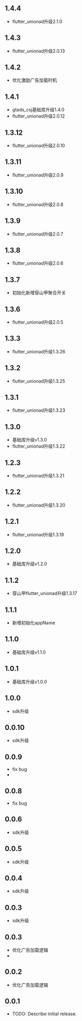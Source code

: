 ## 1.4.4
* flutter_unionad升级2.1.0

## 1.4.3
* flutter_unionad升级2.0.13

## 1.4.2
* 优化激励广告加载时机

## 1.4.1
* gtads_csj基础库升级1.4.0
* flutter_unionad升级2.0.12

## 1.3.12
* flutter_unionad升级2.0.10

## 1.3.11
* flutter_unionad升级2.0.9

## 1.3.10
* flutter_unionad升级2.0.8

## 1.3.9
* flutter_unionad升级2.0.7

## 1.3.8
* flutter_unionad升级2.0.6

## 1.3.7
* 初始化新增穿山甲聚合开关

## 1.3.6
* flutter_unionad升级2.0.5

## 1.3.3
* flutter_unionad升级1.3.26

## 1.3.2
* flutter_unionad升级1.3.25

## 1.3.1
* flutter_unionad升级1.3.23

## 1.3.0
* 基础库升级v1.3.0
* flutter_unionad升级1.3.22

## 1.2.3
* flutter_unionad升级1.3.21

## 1.2.2
* flutter_unionad升级1.3.20

## 1.2.1

* flutter_unionad升级1.3.19

## 1.2.0

* 基础库升级v1.2.0

## 1.1.2

* 穿山甲flutter_unionad升级1.3.17

## 1.1.1

* 新增初始化appName

## 1.1.0

* 基础库升级v1.1.0

## 1.0.1

* 基础库升级v1.0.0

## 1.0.0

* sdk升级

## 0.0.10

* sdk升级

## 0.0.9

* fix bug
* 
## 0.0.8

* fix bug

## 0.0.6

* sdk升级

## 0.0.5

* sdk升级

## 0.0.4

* sdk升级

## 0.0.3

* sdk升级

## 0.0.3

* 优化广告加载逻辑
* 
## 0.0.2

* 优化广告加载逻辑

## 0.0.1

* TODO: Describe initial release.
